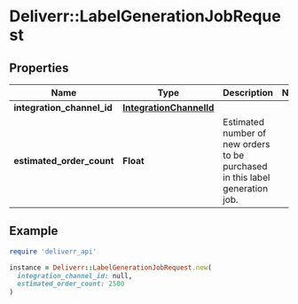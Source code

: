 # Deliverr::LabelGenerationJobRequest

## Properties

| Name | Type | Description | Notes |
| ---- | ---- | ----------- | ----- |
| **integration_channel_id** | [**IntegrationChannelId**](IntegrationChannelId.md) |  |  |
| **estimated_order_count** | **Float** | Estimated number of new orders to be purchased in this label generation job. |  |

## Example

```ruby
require 'deliverr_api'

instance = Deliverr::LabelGenerationJobRequest.new(
  integration_channel_id: null,
  estimated_order_count: 2500
)
```

